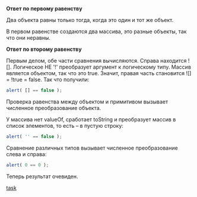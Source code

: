 **Ответ по первому равенству**

Два объекта равны только тогда, когда это один и тот же объект.

В первом равенстве создаются два массива, это разные объекты, так что они неравны.

**Ответ по второму равенству**

Первым делом, обе части сравнения вычисляются. Справа находится ![]. Логическое НЕ '!' преобразует аргумент к логическому типу. Массив является объектом, так что это true. Значит, правая часть становится ![] = !true = false. Так что получили:

```js
alert( [] == false );
```
Проверка равенства между объектом и примитивом вызывает численное преобразование объекта.

У массива нет valueOf, сработает toString и преобразует массив в список элементов, то есть – в пустую строку:

```js
alert( '' == false );
```
Сравнение различных типов вызывает численное преобразование слева и справа:

```js
alert( 0 == 0 );
```
Теперь результат очевиден.

[task](https://github.com/y4t6/convert/blob/master/5_8.md)
